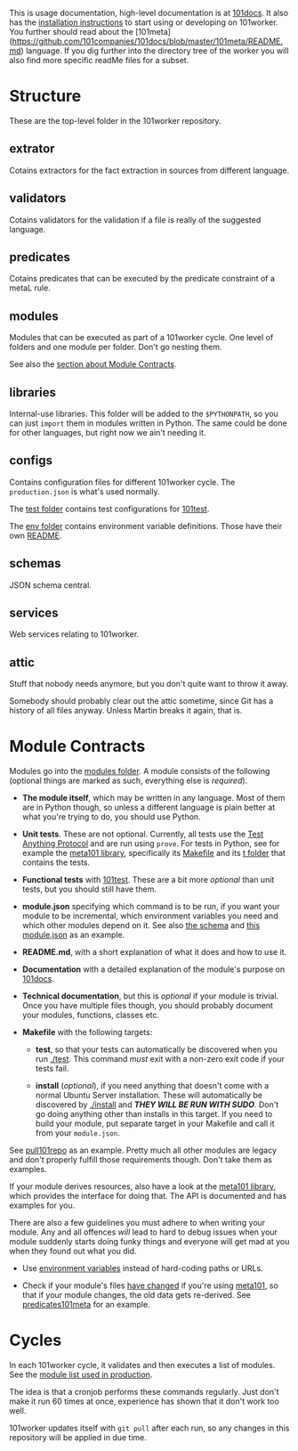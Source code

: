 This is usage documentation, high-level documentation is at [101docs](https://github.com/101companies/101docs/tree/master/worker). It also has the [installation instructions](https://github.com/101companies/101docs/blob/master/worker/Setup.md) to start using or developing on 101worker. You further should read about the  [101meta] (https://github.com/101companies/101docs/blob/master/101meta/README.md) language.
If you dig further into the directory tree of the worker you will also find more specific readMe files for a subset.

# Structure

These are the top-level folder in the 101worker repository.

## extrator

Cotains extractors for the fact extraction in sources from different language.

## validators

Cotains validators for the validation if a file is really of the suggested language. 

## predicates

Cotains predicates that can be executed by the predicate constraint of a metaL rule.

## modules

Modules that can be executed as part of a 101worker cycle. One level of folders and one module per folder. Don't go nesting them.

See also the [section about Module Contracts](#Module-Contracts).

## libraries

Internal-use libraries. This folder will be added to the `$PYTHONPATH`, so you can just `import` them in modules written in Python. The same could be done for other languages, but right now we ain't needing it.

## configs

Contains configuration files for different 101worker cycle. The `production.json` is what's used normally.

The [test folder](configs/test) contains test configurations for [101test](https://github.com/101companies/101test).

The [env folder](configs/env) contains environment variable definitions. Those have their own [README](configs/env/README.md).

## schemas

JSON schema central.

## services

Web services relating to 101worker.

## attic

Stuff that nobody needs anymore, but you don't quite want to throw it away.

Somebody should probably clear out the attic sometime, since Git has a history of all files anyway. Unless Martin breaks it again, that is.


# Module Contracts

Modules go into the [modules folder](modules). A module consists of the following (optional things are marked as such, everything else is *required*).

* **The module itself**, which may be written in any language. Most of them are in Python though, so unless a different language is plain better at what you're trying to do, you should use Python.

* **Unit tests**. These are not optional. Currently, all tests use the [Test Anything Protocol](http://testanything.org/producers.html) and are run using `prove`. For tests in Python, see for example the [meta101 library](libraries/meta101), specifically its [Makefile](libraries/meta101/Makefile) and its [t folder](libraries/meta101/t) that contains the tests.

* **Functional tests** with [101test](https://github.com/101companies/101test). These are a bit more *optional* than unit tests, but you should still have them.

* **module.json** specifying which command is to be run, if you want your module to be incremental, which environment variables you need and which other modules depend on it. See also [the schema](schemas/module.schema.json) and [this module.json](modules/predicates101meta/module.json) as an example.

* **README.md**, with a short explanation of what it does and how to use it.

* **Documentation** with a detailed explanation of the module's purpose on [101docs](https://github.com/101companies/101docs).

* **Technical documentation**, but this is *optional* if your module is trivial. Once you have multiple files though, you should probably document your modules, functions, classes etc.

* **Makefile** with the following targets:

    * **test**, so that your tests can automatically be discovered when you run [./test](test). This command *must* exit with a non-zero exit code if your tests fail.

    * **install** (*optional*), if you need anything that doesn't come with a normal Ubuntu Server installation. These will automatically be discovered by [./install](install) and ***THEY WILL BE RUN WITH SUDO***. Don't go doing anything other than installs in this target. If you need to build your module, put separate target in your Makefile and call it from your `module.json`.

See [pull101repo](modules/pull101repo) as an example. Pretty much all other modules are legacy and don't properly fulfill those requirements though. Don't take them as examples.

If your module derives resources, also have a look at the [meta101 library](libraries/meta101), which provides the interface for doing that. The API is documented and has examples for you.

There are also a few guidelines you must adhere to when writing your module. Any and all offences *will* lead to hard to debug issues when your module suddenly starts doing funky things and everyone will get mad at you when they found out what you did.

* Use [environment variables](configs/env) instead of hard-coding paths or URLs.

* Check if your module's files [have changed](libraries/meta101/__init__.py#L42) if you're using [meta101](libraries/meta101), so that if your module changes, the old data gets re-derived. See [predicates101meta](modules/predicates101meta/program.py) for an example.


# Cycles

In each 101worker cycle, it validates and then executes a list of modules. See the [module list used in production](configs/production.json).

The idea is that a cronjob performs these commands regularly. Just don't make it run 60 times at once, experience has shown that it don't work too well.

101worker updates itself with `git pull` after each run, so any changes in this repository will be applied in due time.
